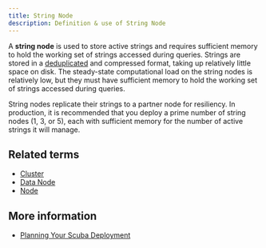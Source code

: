```yaml
---
title: String Node 
description: Definition & use of String Node 
---
```

A **string node** is used to store active strings and requires sufficient memory to hold the working set of strings accessed during queries. Strings are stored in a [deduplicated](../deduplication-dedupe) and compressed format, taking up relatively little space on disk. The steady-state computational load on the string nodes is relatively low, but they must have sufficient memory to hold the working set of strings accessed during queries.

String nodes replicate their strings to a partner node for resiliency. In production, it is recommended that you deploy a prime number of string nodes (1, 3, or 5), each with sufficient memory for the number of active strings it will manage.

## Related terms

- [Cluster](../cluster)
- [Data Node](../data-node)
- [Node](../node)

## More information

- [Planning Your Scuba Deployment](https://scuba.atlassian.net/wiki/spaces/CSSD/pages/1561624586/Planning+your+Scuba+deployment)